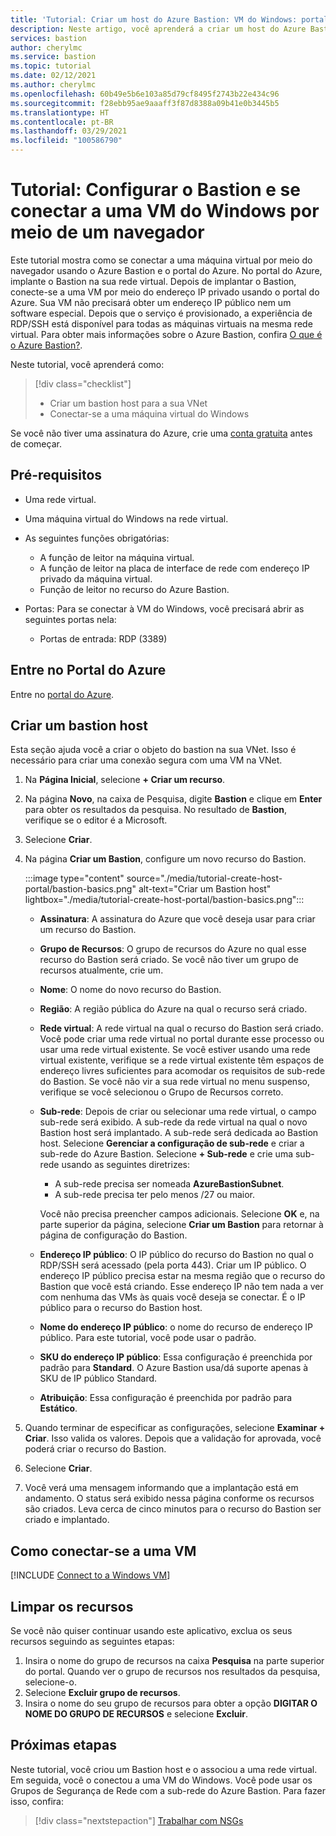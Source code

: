 ```yaml
---
title: 'Tutorial: Criar um host do Azure Bastion: VM do Windows: portal'
description: Neste artigo, você aprenderá a criar um host do Azure Bastion e a se conectar a uma VM do Windows.
services: bastion
author: cherylmc
ms.service: bastion
ms.topic: tutorial
ms.date: 02/12/2021
ms.author: cherylmc
ms.openlocfilehash: 60b49e5b6e103a85d79cf8495f2743b22e434c96
ms.sourcegitcommit: f28ebb95ae9aaaff3f87d8388a09b41e0b3445b5
ms.translationtype: HT
ms.contentlocale: pt-BR
ms.lasthandoff: 03/29/2021
ms.locfileid: "100586790"
---
```

# <a name="tutorial-configure-bastion-and-connect-to-a-windows-vm-through-a-browser"></a>Tutorial: Configurar o Bastion e se conectar a uma VM do Windows por meio de um navegador

Este tutorial mostra como se conectar a uma máquina virtual por meio do navegador usando o Azure Bastion e o portal do Azure. No portal do Azure, implante o Bastion na sua rede virtual. Depois de implantar o Bastion, conecte-se a uma VM por meio do endereço IP privado usando o portal do Azure. Sua VM não precisará obter um endereço IP público nem um software especial. Depois que o serviço é provisionado, a experiência de RDP/SSH está disponível para todas as máquinas virtuais na mesma rede virtual. Para obter mais informações sobre o Azure Bastion, confira [O que é o Azure Bastion?](bastion-overview.md).

Neste tutorial, você aprenderá como:

> [!div class="checklist"]
> * Criar um bastion host para a sua VNet
> * Conectar-se a uma máquina virtual do Windows

Se você não tiver uma assinatura do Azure, crie uma [conta gratuita](https://azure.microsoft.com/free/?WT.mc_id=A261C142F) antes de começar.

## <a name="prerequisites"></a>Pré-requisitos

* Uma rede virtual.
* Uma máquina virtual do Windows na rede virtual.
* As seguintes funções obrigatórias:
  * A função de leitor na máquina virtual.
  * A função de leitor na placa de interface de rede com endereço IP privado da máquina virtual.
  * Função de leitor no recurso do Azure Bastion.

* Portas: Para se conectar à VM do Windows, você precisará abrir as seguintes portas nela:
  * Portas de entrada: RDP (3389)

## <a name="sign-in-to-the-azure-portal"></a>Entre no Portal do Azure

Entre no [portal do Azure](https://portal.azure.com).

## <a name="create-a-bastion-host"></a><a name="createhost"></a>Criar um bastion host

Esta seção ajuda você a criar o objeto do bastion na sua VNet. Isso é necessário para criar uma conexão segura com uma VM na VNet.

1. Na **Página Inicial**, selecione **+ Criar um recurso**.
1. Na página **Novo**, na caixa de Pesquisa, digite **Bastion** e clique em **Enter** para obter os resultados da pesquisa. No resultado de **Bastion**, verifique se o editor é a Microsoft.
1. Selecione **Criar**.
1. Na página **Criar um Bastion**, configure um novo recurso do Bastion.

   :::image type="content" source="./media/tutorial-create-host-portal/bastion-basics.png" alt-text="Criar um Bastion host" lightbox="./media/tutorial-create-host-portal/bastion-basics.png":::

    * **Assinatura**: A assinatura do Azure que você deseja usar para criar um recurso do Bastion.
    * **Grupo de Recursos**: O grupo de recursos do Azure no qual esse recurso do Bastion será criado. Se você não tiver um grupo de recursos atualmente, crie um.
    * **Nome**: O nome do novo recurso do Bastion.
    * **Região**: A região pública do Azure na qual o recurso será criado.
    * **Rede virtual**: A rede virtual na qual o recurso do Bastion será criado. Você pode criar uma rede virtual no portal durante esse processo ou usar uma rede virtual existente. Se você estiver usando uma rede virtual existente, verifique se a rede virtual existente têm espaços de endereço livres suficientes para acomodar os requisitos de sub-rede do Bastion. Se você não vir a sua rede virtual no menu suspenso, verifique se você selecionou o Grupo de Recursos correto.
    * **Sub-rede**: Depois de criar ou selecionar uma rede virtual, o campo sub-rede será exibido. A sub-rede da rede virtual na qual o novo Bastion host será implantado. A sub-rede será dedicada ao Bastion host. Selecione **Gerenciar a configuração de sub-rede** e criar a sub-rede do Azure Bastion. Selecione **+ Sub-rede** e crie uma sub-rede usando as seguintes diretrizes:

         * A sub-rede precisa ser nomeada **AzureBastionSubnet**.
         * A sub-rede precisa ter pelo menos /27 ou maior.

      Você não precisa preencher campos adicionais. Selecione **OK** e, na parte superior da página, selecione **Criar um Bastion** para retornar à página de configuração do Bastion.
    * **Endereço IP público**: O IP público do recurso do Bastion no qual o RDP/SSH será acessado (pela porta 443). Criar um IP público. O endereço IP público precisa estar na mesma região que o recurso do Bastion que você está criando. Esse endereço IP não tem nada a ver com nenhuma das VMs às quais você deseja se conectar. É o IP público para o recurso do Bastion host.
    * **Nome do endereço IP público**: o nome do recurso de endereço IP público. Para este tutorial, você pode usar o padrão.
    * **SKU do endereço IP público**: Essa configuração é preenchida por padrão para **Standard**. O Azure Bastion usa/dá suporte apenas à SKU de IP público Standard.
    * **Atribuição**: Essa configuração é preenchida por padrão para **Estático**.

1. Quando terminar de especificar as configurações, selecione **Examinar + Criar**. Isso valida os valores. Depois que a validação for aprovada, você poderá criar o recurso do Bastion.
1. Selecione **Criar**.
1. Você verá uma mensagem informando que a implantação está em andamento. O status será exibido nessa página conforme os recursos são criados. Leva cerca de cinco minutos para o recurso do Bastion ser criado e implantado.

## <a name="connect-to-a-vm"></a>Como conectar-se a uma VM

[!INCLUDE [Connect to a Windows VM](../../includes/bastion-vm-rdp.md)]

## <a name="clean-up-resources"></a>Limpar os recursos

Se você não quiser continuar usando este aplicativo, exclua os seus recursos seguindo as seguintes etapas:

1. Insira o nome do grupo de recursos na caixa **Pesquisa** na parte superior do portal. Quando ver o grupo de recursos nos resultados da pesquisa, selecione-o.
1. Selecione **Excluir grupo de recursos**.
1. Insira o nome do seu grupo de recursos para obter a opção **DIGITAR O NOME DO GRUPO DE RECURSOS** e selecione **Excluir**.

## <a name="next-steps"></a>Próximas etapas

Neste tutorial, você criou um Bastion host e o associou a uma rede virtual. Em seguida, você o conectou a uma VM do Windows. Você pode usar os Grupos de Segurança de Rede com a sub-rede do Azure Bastion. Para fazer isso, confira:

> [!div class="nextstepaction"]
> [Trabalhar com NSGs](bastion-nsg.md)

